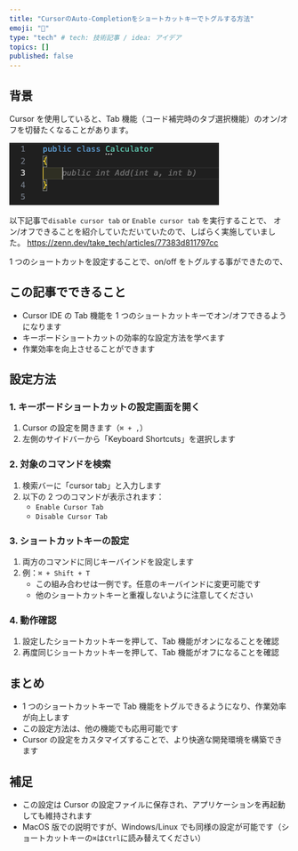 ```yaml
---
title: "CursorのAuto-Completionをショートカットキーでトグルする方法"
emoji: "💭"
type: "tech" # tech: 技術記事 / idea: アイデア
topics: []
published: false
---
```


## 背景

Cursor を使用していると、Tab 機能（コード補完時のタブ選択機能）のオン/オフを切替たくなることがあります。

![](/images/cursor-tab-toggle-shortcutkey/1.png)

以下記事で`disable cursor tab` or `Enable cursor tab` を実行することで、
オン/オフできることを紹介していただいていたので、しばらく実施していました。
https://zenn.dev/take_tech/articles/77383d811797cc

1 つのショートカットを設定することで、on/off をトグルする事ができたので、

## この記事でできること

-   Cursor IDE の Tab 機能を 1 つのショートカットキーでオン/オフできるようになります
-   キーボードショートカットの効率的な設定方法を学べます
-   作業効率を向上させることができます

## 設定方法

### 1. キーボードショートカットの設定画面を開く

1. Cursor の設定を開きます（`⌘ + ,`）
2. 左側のサイドバーから「Keyboard Shortcuts」を選択します

### 2. 対象のコマンドを検索

1. 検索バーに「cursor tab」と入力します
2. 以下の 2 つのコマンドが表示されます：
    - `Enable Cursor Tab`
    - `Disable Cursor Tab`

### 3. ショートカットキーの設定

1. 両方のコマンドに同じキーバインドを設定します
2. 例：`⌘ + Shift + T`
    - この組み合わせは一例です。任意のキーバインドに変更可能です
    - 他のショートカットキーと重複しないように注意してください

### 4. 動作確認

1. 設定したショートカットキーを押して、Tab 機能がオンになることを確認
2. 再度同じショートカットキーを押して、Tab 機能がオフになることを確認

## まとめ

-   1 つのショートカットキーで Tab 機能をトグルできるようになり、作業効率が向上します
-   この設定方法は、他の機能でも応用可能です
-   Cursor の設定をカスタマイズすることで、より快適な開発環境を構築できます

## 補足

-   この設定は Cursor の設定ファイルに保存され、アプリケーションを再起動しても維持されます
-   MacOS 版での説明ですが、Windows/Linux でも同様の設定が可能です（ショートカットキーの`⌘`は`Ctrl`に読み替えてください）
